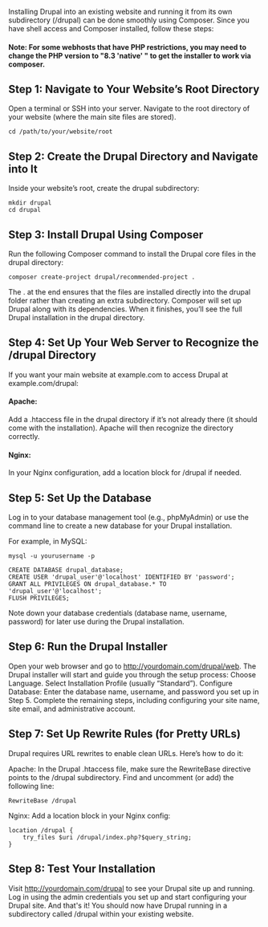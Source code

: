 Installing Drupal into an existing website and running it from its own subdirectory (/drupal) can be done smoothly using Composer. Since you have shell access and Composer installed, follow these steps:
#### Note: For some webhosts that have PHP restrictions, you may need to change the PHP version to "8.3 'native' " to get the installer to work via composer.

## Step 1: Navigate to Your Website’s Root Directory
Open a terminal or SSH into your server.
Navigate to the root directory of your website (where the main site files are stored).
```
cd /path/to/your/website/root
```
## Step 2: Create the Drupal Directory and Navigate into It
Inside your website’s root, create the drupal subdirectory:
```
mkdir drupal
cd drupal
```
## Step 3: Install Drupal Using Composer
Run the following Composer command to install the Drupal core files in the drupal directory:
```
composer create-project drupal/recommended-project .
```
The . at the end ensures that the files are installed directly into the drupal folder rather than creating an extra subdirectory.
Composer will set up Drupal along with its dependencies. When it finishes, you’ll see the full Drupal installation in the drupal directory.
## Step 4: Set Up Your Web Server to Recognize the /drupal Directory
If you want your main website at example.com to access Drupal at example.com/drupal:
#### Apache: 
Add a .htaccess file in the drupal directory if it’s not already there (it should come with the installation). Apache will then recognize the directory correctly.

#### Nginx: 
In your Nginx configuration, add a location block for /drupal if needed.

## Step 5: Set Up the Database
Log in to your database management tool (e.g., phpMyAdmin) or use the command line to create a new database for your Drupal installation.

For example, in MySQL:
```
mysql -u yourusername -p

CREATE DATABASE drupal_database;
CREATE USER 'drupal_user'@'localhost' IDENTIFIED BY 'password';
GRANT ALL PRIVILEGES ON drupal_database.* TO 'drupal_user'@'localhost';
FLUSH PRIVILEGES;
```
Note down your database credentials (database name, username, password) for later use during the Drupal installation.

## Step 6: Run the Drupal Installer
Open your web browser and go to http://yourdomain.com/drupal/web.
The Drupal installer will start and guide you through the setup process:
Choose Language.
Select Installation Profile (usually “Standard”).
Configure Database: Enter the database name, username, and password you set up in Step 5.
Complete the remaining steps, including configuring your site name, site email, and administrative account.
## Step 7: Set Up Rewrite Rules (for Pretty URLs)
Drupal requires URL rewrites to enable clean URLs. Here’s how to do it:

Apache: In the Drupal .htaccess file, make sure the RewriteBase directive points to the /drupal subdirectory. Find and uncomment (or add) the following line:
```
RewriteBase /drupal
```
Nginx: Add a location block in your Nginx config:
```
location /drupal {
    try_files $uri /drupal/index.php?$query_string;
}
```
## Step 8: Test Your Installation
Visit http://yourdomain.com/drupal to see your Drupal site up and running.
Log in using the admin credentials you set up and start configuring your Drupal site.
And that's it! You should now have Drupal running in a subdirectory called /drupal within your existing website. 
